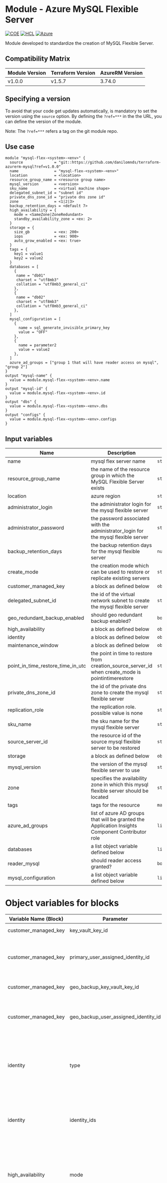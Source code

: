 # Module - Azure MySQL Flexible Server
[![COE](https://img.shields.io/badge/Created%20By-CCoE-blue)]()
[![HCL](https://img.shields.io/badge/language-HCL-blueviolet)](https://www.terraform.io/)
[![Azure](https://img.shields.io/badge/provider-Azure-blue)](https://registry.terraform.io/providers/hashicorp/azurerm/latest)

Module developed to standardize the creation of MySQL Flexible Server.

## Compatibility Matrix

| Module Version | Terraform Version | AzureRM Version |
|----------------|-------------------| --------------- |
| v1.0.0         | v1.5.7            | 3.74.0          |

## Specifying a version

To avoid that your code get updates automatically, is mandatory to set the version using the `source` option. 
By defining the `?ref=***` in the the URL, you can define the version of the module.

Note: The `?ref=***` refers a tag on the git module repo.

## Use case
```hcl
module "mysql-flex-<system>-<env>" {
  source              = "git::https://github.com/danilomnds/terraform-azurerm-mysql?ref=v1.0.0"
  name                = "mysql-flex-<system>-<env>"
  location            = <location>
  resource_group_name = <resource group name>
  mysql_version       = <version>
  sku_name            = <virtual machine shape>
  delegated_subnet_id = "subnet id"
  private_dns_zone_id = "private dns zone id"
  zone                = <1|2|3>
  backup_retention_days = <default 7>
  high_availability = { 
    mode = <SameZone|ZoneRedundant>
    standby_availability_zone = <ex: 2>
  }  
  storage = {
    size_gb           = <ex: 200>
    iops              = <ex: 900>
    auto_grow_enabled = <ex: true>
  }
  tags = {
    key1 = value1
    key2 = value2
  }
  databases = [
    {
     name = "db01"
     charset = "utf8mb3"
     collation = "utf8mb3_general_ci"
    },
    {
     name = "db02"
     charset = "utf8mb3"
     collation = "utf8mb3_general_ci"
    },
  ]
  mysql_configuration = [
    { 
      name = sql_generate_invisible_primary_key
      value = "OFF" 
    },
    { 
      name = parameter2
      value = value2
    },
  ]
  azure_ad_groups = ["group 1 that will have reader access on mysql", "group 2"]
}
output "mysql-name" {
  value = module.mysql-flex-<system>-<env>.name
}
output "mysql-id" {
  value = module.mysql-flex-<system>-<env>.id
}
output "dbs" {
  value = module.mysql-flex-<system>-<env>.dbs
}
output "configs" {
  value = module.mysql-flex-<system>-<env>.configs
}
```

## Input variables

| Name | Description | Type | Default | Required |
|------|-------------|------|---------|:--------:|
| name | mysql flex server name | `string` | n/a | `Yes` |
| resource_group_name | the name of the resource group in which the MySQL Flexible Server exists | `string` | n/a | `Yes` |
| location | azure region | `string` | n/a | `Yes` |
| administrator_login | the administrator login for the mysql flexible server | `string` | `mysqladmin` | No |
| administrator_password | the password associated with the administrator_login for the mysql flexible server | `string` | n/a | No |
| backup_retention_days | the backup retention days for the mysql flexible server | `number` | `7` | No |
| create_mode | the creation mode which can be used to restore or replicate existing servers | `string` | n/a | No |
| customer_managed_key | a block as defined below | `object({})` | n/a | No |
| delegated_subnet_id | the id of the virtual network subnet to create the mysql flexible server | `string` | n/a | No |
| geo_redundant_backup_enabled | should geo redundant backup enabled?  | `bool` | `false` | No |
| high_availability | a block as defined below | `object({})` | n/a | No |
| identity | a block as defined below | `object({})` | n/a | No |
| maintenance_window | a block as defined below | `object({})` | n/a | No |
| point_in_time_restore_time_in_utc | the point in time to restore from creation_source_server_id when create_mode is pointintimerestore | `string` | n/a | No |
| private_dns_zone_id | the id of the private dns zone to create the mysql flexible server | `string` | n/a | No |
| replication_role | the replication role. possible value is none | `string` | n/a | No |
| sku_name | the sku name for the mysql flexible server | `string` | n/a | `Yes` |
| source_server_id | the resource id of the source mysql flexible server to be restored | `string` | n/a | No |
| storage | a block as defined below | `object({})` | n/a | No |
| mysql_version | the version of the mysql flexible server to use | `string` | n/a | `Yes` |
| zone | specifies the availability zone in which this mysql flexible server should be located | `string` | n/a | No |
| tags | tags for the resource | `map(string)` | `{}` | No |
| azure_ad_groups | list of azure AD groups that will be granted the Application Insights Component Contributor role  | `list` | `[]` | No |
| databases | a list object variable defined below | `list(object({}))` | n/a | No |
| reader_mysql | should reader access granted? | `bool` | `True` | No |
| mysql_configuration | a list object variable defined below | `list(object({}))` | n/a | No |


# Object variables for blocks

| Variable Name (Block) | Parameter | Description | Type | Default | Required |
|-----------------------|-----------|-------------|------|---------|:--------:|
| customer_managed_key | key_vault_key_id | the id of the key vault key | `string` | `null` | No |
| customer_managed_key | primary_user_assigned_identity_id | specifies the primary user managed identity id for a customer managed key | `string` | `null` | No |
| customer_managed_key | geo_backup_key_vault_key_id | the id of the geo backup key vault key | `string` | `null` | No |
| customer_managed_key | geo_backup_user_assigned_identity_id | the geo backup user managed identity id for a customer managed key | `string` | `null` | No |
| identity | type | specifies the type of managed service identity that should be configured on this event hub namespace | `string` | `null` | No |
| identity | identity_ids | specifies a list of user assigned managed identity ids to be assigned to this eventhub namespace | `list(string)` | `null` | No |
| high_availability | mode | the high availability mode for the mysql flexible server. possibles values are samezone and zoneredundant | `string` | `null` | `Yes` |
| high_availability | standby_availability_zone | specifies the availability zone in which the standby flexible server should be located | `list(string)` | `null` | No |
| high_availability | mode | the high availability mode for the mysql flexible server. possibles values are samezone and zoneredundant | `string` | `null` | `Yes` |
| high_availability | standby_availability_zone | specifies the availability zone in which the standby flexible server should be located | `list(string)` | `null` | No |
| maintenance_window | day_of_week | the day of week for maintenance window | `number` | `0` | No |
| maintenance_window | start_hour | the start hour for maintenance window | `number` | `0` | No |
| maintenance_window | start_minute | the start minute for maintenance window | `number` | `0` | No |
| storage | auto_grow_enabled | should storage auto grow be enabled?  | `bool` | `True` | No |
| storage | iops | the storage iops for the mysql flexible server | `number` | `null` | No |
| storage | size_gb | the max storage allowed for the mysql flexible server | `number` | `null` | No |
| databases | name | database name | `string` | n/a | `Yes` |
| databases | charset | database charset | `string` | n/a | `Yes` |
| databases | collation | database collation | `string` | n/a | `Yes` |
| mysql_configuration | name | specifies the name of the mysql flexible server configuration, which needs to be a valid mysql configuration name | `string` | n/a | `Yes` |
| mysql_configuration | value | specifies the value of the mysql flexible server configuration. see the mysql documentation for valid values | `string` | n/a | `Yes` |

  ## Output variables

| Name | Description |
|------|-------------|
| name | flexible server name|
| id | flexible server id |
| dbs | flexible database id |
| configs | flexible configuration id| 

## Documentation
MySQL Flexible Server: <br>
[https://registry.terraform.io/providers/hashicorp/azurerm/latest/docs/resources/mysql_flexible_server](https://registry.terraform.io/providers/hashicorp/azurerm/latest/docs/resources/mysql_flexible_server)

MySQL Flexible Database: <br>
[https://registry.terraform.io/providers/hashicorp/azurerm/latest/docs/resources/mysql_flexible_database](https://registry.terraform.io/providers/hashicorp/azurerm/latest/docs/resources/mysql_flexible_database) 

MySQL Flexible Configuration: <br>
[https://registry.terraform.io/providers/hashicorp/azurerm/latest/docs/resources/mysql_flexible_server_configuration](https://registry.terraform.io/providers/hashicorp/azurerm/latest/docs/resources/mysql_flexible_server_configuration)